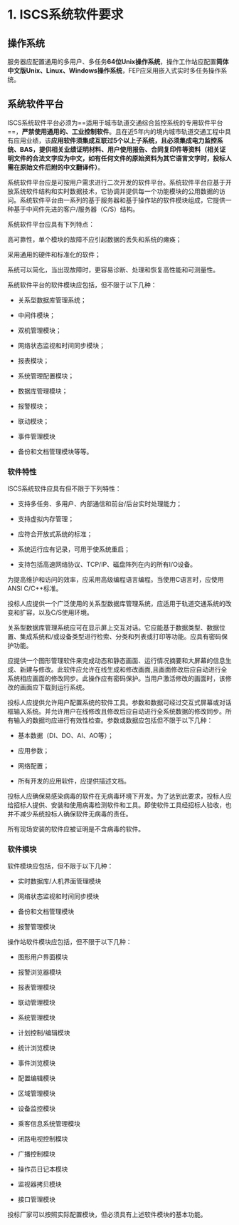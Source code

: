 # 1. ISCS系统软件要求

## 操作系统

服务器应配置通用的多用户、多任务**64位Unix操作系统**，操作工作站应配置**简体中文版Unix、Linux、Windows操作系统**，FEP应采用嵌入式实时多任务操作系统。

## 系统软件平台

ISCS系统软件平台必须为==适用于城市轨道交通综合监控系统的专用软件平台==，**严禁使用通用的、工业控制软件**。且在近5年内的境内城市轨道交通工程中具有应用业绩，该**应用软件须集成互联过5个以上子系统，且必须集成电力监控系统、BAS，提供相关业绩证明材料、用户使用报告、合同复印件等资料（相关证明文件的合法文字应为中文，如有任何文件的原始资料为其它语言文字时，投标人需在原始文件后附的中文翻译件）**。

系统软件平台应是可按用户需求进行二次开发的软件平台。系统软件平台应基于开放系统软件结构和实时数据技术，它协调并提供每一个功能模块的公用数据的访问。系统软件平台由一系列的基于服务器和基于操作站的软件模块组成，它提供一种基于中间件先进的客户/服务器（C/S）结构。

系统软件平台应具有下列特点：

高可靠性，单个模块的故障不应引起数据的丢失和系统的瘫痪；

采用通用的硬件和标准化的软件；

系统可以简化，当出现故障时，更容易诊断、处理和恢复高性能和可测量性。

系统软件平台的软件模块应包括，但不限于以下几种：

- 关系型数据库管理系统；


- 中间件模块；


- 双机管理模块；


- 网络状态监视和时间同步模块；


- 报表模块；


- 系统管理配置模块；


- 数据库管理模块；


- 报警模块；


- 联动模块；


- 事件管理模块


- 备份和文档管理模块等等。

### 软件特性

ISCS系统软件应具有但不限于下列特性：

- 支持多任务、多用户、内部通信和前台/后台实时处理能力；


- 支持虚拟内存管理；


- 应符合开放式系统的标准；


- 系统运行应有记录，可用于使系统重启；


- 支持包括高速网络协议、TCP/IP、磁盘阵列在内的所有I/O设备。

为提高维护和访问的效率，应采用高级编程语言编程。当使用C语言时，应使用ANSI C/C++标准。

投标人应提供一个广泛使用的关系型数据库管理系统，应适用于轨道交通系统的改变和扩容，以及C/S使用环境。

关系型数据库管理系统应可在显示屏上交互对话。它应能基于数据类型、数据位置、集成系统和/或设备类型进行检索、分类和列表或打印等功能。应具有密码保护功能。

应提供一个图形管理软件来完成动态和静态画面、运行情况摘要和大屏幕的信息生成、新建与修改。此软件应允许在线生成和修改画面,且画面修改后应自动进行全系统相应画面的修改同步。此操作应有密码保护。当用户激活修改的画面时，该修改的画面应下载到运行系统。

投标人应提供允许用户配置系统的软件工具。参数和数据可经过交互式屏幕或对话框输入系统。并允许用户在线修改且修改后应自动进行全系统数据的修改同步。所有输入的数据均应进行有效性检查。参数或数据应包括但不限于以下几种：

- 基本数据（DI、DO、AI、AO等）；


- 应用参数；


- 网络配置；


- 所有开发的应用软件，应提供描述文档。

投标人应确保易感染病毒的软件在无病毒环境下开发。为了达到此要求，投标人应给招标人提供、安装和使用病毒检测软件和工具。即使软件工具经招标人验收，也并不减少系统投标人确保软件无病毒的责任。

所有现场安装的软件应被证明是不含病毒的软件。

### 软件模块

软件模块应包括，但不限于以下几种：

- 实时数据库/人机界面管理模块


- 网络状态监视和时间同步模块


- 备份和文档管理模块


- 报警管理模块

操作站软件模块应包括，但不限于以下几种：

- 图形用户界面模块


- 报警浏览器模块


- 报表管理模块


- 联动管理模块


- 系统管理模块


- 计划控制/编辑模块


- 统计浏览模块


- 事件浏览模块


- 配置编辑模块


- 区域管理模块


- 设备监控模块


- 乘客信息系统管理模块


- 闭路电视控制模块


- 广播控制模块


- 操作员日记本模块


- 监视器拷贝模块


- 接口管理模块

投标厂家可以按照实际配置模块，但必须具有上述软件模块的基本功能。